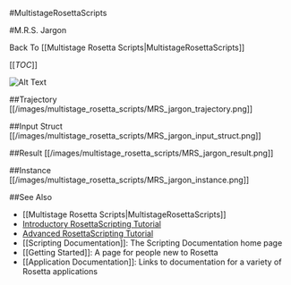 #MultistageRosettaScripts

#M.R.S. Jargon

Back To [[Multistage Rosetta Scripts|MultistageRosettaScripts]]

[[_TOC_]]

![Alt Text](/images/multistage_rosetta_scripts/MRSMovieFast.gif)

##Trajectory
[[/images/multistage_rosetta_scripts/MRS_jargon_trajectory.png]]

##Input Struct
[[/images/multistage_rosetta_scripts/MRS_jargon_input_struct.png]]

##Result
[[/images/multistage_rosetta_scripts/MRS_jargon_result.png]]

##Instance
[[/images/multistage_rosetta_scripts/MRS_jargon_instance.png]]

##See Also

* [[Multistage Rosetta Scripts|MultistageRosettaScripts]]
* [Introductory RosettaScripting Tutorial](https://www.rosettacommons.org/demos/latest/tutorials/scripting_with_rosettascripts/scripting_with_rosettascripts)
* [Advanced RosettaScripting Tutorial](https://www.rosettacommons.org/demos/latest/tutorials/advanced_scripting_with_rosettascripts/advanced_scripting_with_rosettascripts)
* [[Scripting Documentation]]: The Scripting Documentation home page
* [[Getting Started]]: A page for people new to Rosetta
* [[Application Documentation]]: Links to documentation for a variety of Rosetta applications
